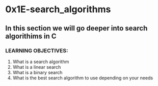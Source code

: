 # 0x1E-search_algorithms
## In this section we will go deeper into search algorithims in C
### LEARNING OBJECTIVES:
1. What is a search algorithm
2. What is a linear search
3. What is a binary search
4. What is the best search algorithm to use depending on your needs
